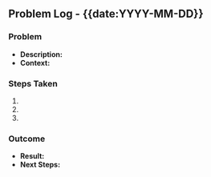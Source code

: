 ## Problem Log - {{date:YYYY-MM-DD}}

### Problem
- **Description:** <!-- Describe the problem briefly. -->
- **Context:** <!-- Mention where the problem occurred. -->

### Steps Taken
1. <!-- List steps taken to solve the problem. -->
2. 
3. 

### Outcome
- **Result:** <!-- What was the result of the steps taken? -->
- **Next Steps:** <!-- What will you do next? -->

<!-- Note: Documenting helps future you save time and stress! -->